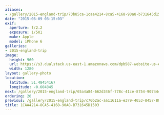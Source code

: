 ```yaml
---
aliases:
- /gallery/2015-england-trip/73b85ca-1caa4214-8ca5-4168-90a8-b731645d1503.html
date: "2015-03-09 03:15:03"
exif:
  aperture: f/2.2
  exposure: 1/501
  make: Apple
  model: iPhone 6
galleries:
- 2015-england-trip
image:
  height: 960
  url: https://s3.dualstack.us-east-1.amazonaws.com/dpb587-website-us-east-1/asset/gallery/2015-england-trip/73b85ca-1caa4214-8ca5-4168-90a8-b731645d1503~1280.jpg
  width: 1280
layout: gallery-photo
location:
  latitude: 51.48454167
  longitude: -0.604845
next: /gallery/2015-england-trip/65a4a84-662d346f-778c-41ce-8754-90744c250cb3
ordering: 20
previous: /gallery/2015-england-trip/c70b2ac-aa11611a-e379-4053-8457-88a2e4bc36b3
title: 1CAA4214-8CA5-4168-90A8-B731645D1503
---
```

